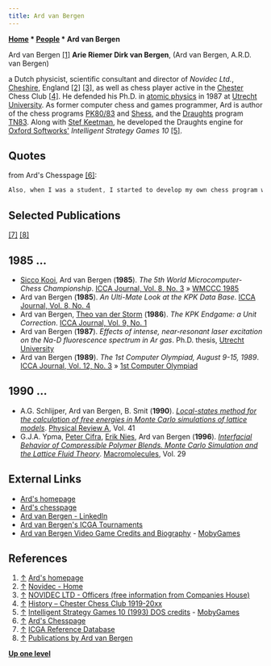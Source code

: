 ```yaml
---
title: Ard van Bergen
---
```

**[Home](Home "Home") * [People](People "People") * Ard van Bergen**

[](http://vanbergen.me.uk/ard_index.htm) Ard van Bergen <a id="cite-note-1" href="#cite-ref-1">[1]</a>
**Arie Riemer Dirk van Bergen**, (Ard van Bergen, A.R.D. van Bergen)

a Dutch physicist, scientific consultant and director of *Novidec Ltd.*, [Cheshire](https://en.wikipedia.org/wiki/Cheshire), England <a id="cite-note-2" href="#cite-ref-2">[2]</a> <a id="cite-note-3" href="#cite-ref-3">[3]</a>, as well as chess player active in the [Chester](https://en.wikipedia.org/wiki/Chester) Chess Club <a id="cite-note-4" href="#cite-ref-4">[4]</a>.
He defended his Ph.D. in [atomic physics](https://en.wikipedia.org/wiki/Atomic_physics) in 1987 at [Utrecht University](https://en.wikipedia.org/wiki/Utrecht_University).
As former computer chess and games programmer, Ard is author of the chess programs [PK80/83](PK "PK") and [Shess](Shess "Shess"), and the [Draughts](Draughts "Draughts") program [TN83](https://www.game-ai-forum.org/icga-tournaments/program.php?id=278).
Along with [Stef Keetman](Stef_Keetman "Stef Keetman"), he developed the Draughts engine for [Oxford Softworks'](Oxford_Softworks "Oxford Softworks") *Intelligent Strategy Games 10* <a id="cite-note-5" href="#cite-ref-5">[5]</a>.

## Quotes

from Ard's Chesspage <a id="cite-note-6" href="#cite-ref-6">[6]</a>:

```C++
Also, when I was a student, I started to develop my own chess program which competed many times in the [Dutch National Championship](Dutch_Open_Computer_Chess_Championship "Dutch Open Computer Chess Championship") organised by the [CSVN](CSVN "CSVN"). The best result my program obtained was a shared second place in 1983. It also competed twice ([Cologne 1986](WCCC_1986 "WCCC 1986") and [Edmonton 1989](WCCC_1989 "WCCC 1989")) in the World Championship organised by the [ICCA](ICCA "ICCA") (now [ICGA](ICGA "ICGA")). 

```

## Selected Publications

<a id="cite-note-7" href="#cite-ref-7">[7]</a> <a id="cite-note-8" href="#cite-ref-8">[8]</a>

## 1985 ...

- [Sicco Kooi](index.php?title=Sicco_Kooi&action=edit&redlink=1 "Sicco Kooi (page does not exist)"), Ard van Bergen (**1985**). *The 5th World Microcomputer-Chess Championship*. [ICCA Journal, Vol. 8, No. 3](ICGA_Journal#8_3 "ICGA Journal") » [WMCCC 1985](WMCCC_1985 "WMCCC 1985")
- Ard van Bergen (**1985**). *An Ulti-Mate Look at the KPK Data Base*. [ICCA Journal, Vol. 8, No. 4](ICGA_Journal#8_4 "ICGA Journal")
- Ard van Bergen, [Theo van der Storm](Theo_van_der_Storm "Theo van der Storm") (**1986**). *The KPK Endgame: a Unit Correction*. [ICCA Journal, Vol. 9, No. 1](ICGA_Journal#9_1 "ICGA Journal")
- Ard van Bergen (**1987**).  *Effects of intense, near-resonant laser excitation on the Na-D fluorescence spectrum in Ar gas*. Ph.D. thesis, [Utrecht University](https://en.wikipedia.org/wiki/Utrecht_University)
- Ard van Bergen (**1989**). *The 1st Computer Olympiad, August 9-15, 1989*. [ICCA Journal, Vol. 12, No. 3](ICGA_Journal#12_3 "ICGA Journal") » [1st Computer Olympiad](1st_Computer_Olympiad "1st Computer Olympiad")

## 1990 ...

- A.G. Schlijper, Ard van Bergen, B. Smit (**1990**). *[Local-states method for the calculation of free energies in Monte Carlo simulations of lattice models](https://journals.aps.org/pra/abstract/10.1103/PhysRevA.41.1175)*. [Physical Review A](https://en.wikipedia.org/wiki/Physical_Review_A), Vol. 41
- G.J.A. Ypma, [Peter Cifra](https://scholar.google.com/citations?user=0wKlnIgAAAAJ&hl=en), [Erik Nies](https://www.researchgate.net/profile/Erik_Nies), Ard van Bergen (**1996**). *[Interfacial Behavior of Compressible Polymer Blends. Monte Carlo Simulation and the Lattice Fluid Theory](https://pubs.acs.org/doi/abs/10.1021/ma9509568)*. [Macromolecules](<https://en.wikipedia.org/wiki/Macromolecules_(journal)>), Vol. 29

## External Links

- [Ard's homepage](http://vanbergen.me.uk/ard_index.htm)
- [Ard's chesspage](http://vanbergen.me.uk/chess.htm)
- [Ard van Bergen - LinkedIn](https://www.linkedin.com/in/ardvanbergen/)
- [Ard van Bergen's ICGA Tournaments](https://www.game-ai-forum.org/icga-tournaments/person.php?id=268)
- [Ard van Bergen Video Game Credits and Biography](https://www.mobygames.com/developer/sheet/view/developerId,96825/) - [MobyGames](https://en.wikipedia.org/wiki/MobyGames)

## References

1. <a id="cite-ref-1" href="#cite-note-1">↑</a> [Ard's homepage](http://vanbergen.me.uk/ard_index.htm)
1. <a id="cite-ref-2" href="#cite-note-2">↑</a> [Novidec - Home](http://www.novidec.com/)
1. <a id="cite-ref-3" href="#cite-note-3">↑</a> [NOVIDEC LTD - Officers (free information from Companies House)](https://beta.companieshouse.gov.uk/company/05033718/officers)
1. <a id="cite-ref-4" href="#cite-note-4">↑</a> [History – Chester Chess Club 1919-20xx](http://chesterchess.co.uk/history/)
1. <a id="cite-ref-5" href="#cite-note-5">↑</a> [Intelligent Strategy Games 10 (1993) DOS credits](https://www.mobygames.com/game/dos/intelligent-strategy-games-10/credits) - [MobyGames](https://en.wikipedia.org/wiki/MobyGames)
1. <a id="cite-ref-6" href="#cite-note-6">↑</a> [Ard's Chesspage](http://vanbergen.me.uk/chess.htm)
1. <a id="cite-ref-7" href="#cite-note-7">↑</a> [ICGA Reference Database](ICGA_Journal#RefDB "ICGA Journal")
1. <a id="cite-ref-8" href="#cite-note-8">↑</a> [Publications by Ard van Bergen](http://vanbergen.me.uk/publications.htm)

**[Up one level](People "People")**

